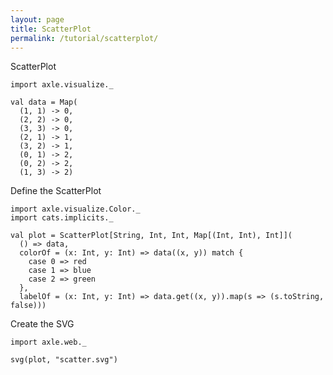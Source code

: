 ```yaml
---
layout: page
title: ScatterPlot
permalink: /tutorial/scatterplot/
---
```


ScatterPlot


```tut:silent
import axle.visualize._
```

```tut:book
val data = Map(
  (1, 1) -> 0,
  (2, 2) -> 0,
  (3, 3) -> 0,
  (2, 1) -> 1,
  (3, 2) -> 1,
  (0, 1) -> 2,
  (0, 2) -> 2,
  (1, 3) -> 2)
```

Define the ScatterPlot

```tut:silent
import axle.visualize.Color._
import cats.implicits._
```

```tut:book
val plot = ScatterPlot[String, Int, Int, Map[(Int, Int), Int]](
  () => data,
  colorOf = (x: Int, y: Int) => data((x, y)) match {
    case 0 => red
    case 1 => blue
    case 2 => green
  },
  labelOf = (x: Int, y: Int) => data.get((x, y)).map(s => (s.toString, false)))
```

Create the SVG

```tut:silent
import axle.web._
```

```tut:book
svg(plot, "scatter.svg")
```

<object data="/tutorial/images/scatter.svg" type="image/svg+xml" alt="scatter plot"/>
